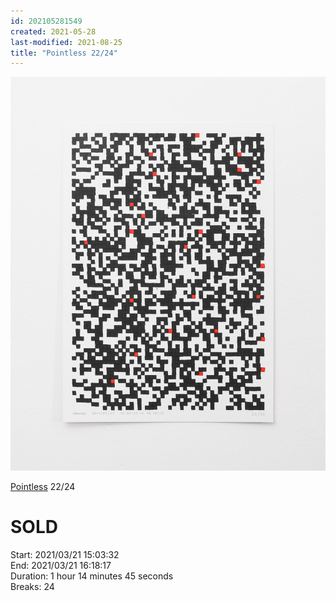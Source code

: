 ```yaml
---
id: 202105281549
created: 2021-05-28
last-modified: 2021-08-25
title: "Pointless 22/24"
---
```

![](../assets/202105281549.jpg)

[Pointless]([[202105271855]]) 22/24 

# SOLD

Start: 2021/03/21 15:03:32  
End: 2021/03/21 16:18:17  
Duration: 1 hour 14 minutes 45 seconds  
Breaks: 24